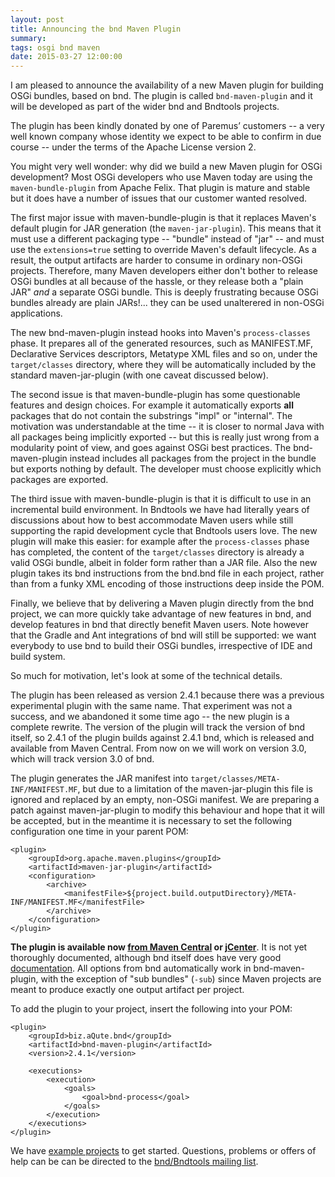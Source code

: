 ```yaml
---
layout: post
title: Announcing the bnd Maven Plugin
summary: 
tags: osgi bnd maven
date: 2015-03-27 12:00:00
---
```



I am pleased to announce the availability of a new Maven plugin for building
OSGi bundles, based on bnd. The plugin is called `bnd-maven-plugin` and it will
be developed as part of the wider bnd and Bndtools projects.

The plugin has been kindly donated by one of Paremus’ customers -- a very well
known company whose identity we expect to be able to confirm in due course --
under the terms of the Apache License version 2.

You might very well wonder: why did we build a new Maven plugin for OSGi
development? Most OSGi developers who use Maven today are using the
`maven-bundle-plugin` from Apache Felix. That plugin is mature and stable but
it does have a number of issues that our customer wanted resolved.

The first major issue with maven-bundle-plugin is that it replaces Maven's
default plugin for JAR generation (the `maven-jar-plugin`). This means that it
must use a different packaging type -- "bundle" instead of "jar" -- and must
use the `extensions=true` setting to override Maven's default lifecycle.  As a
result, the output artifacts are harder to consume in ordinary non-OSGi
projects. Therefore, many Maven developers either don't bother to release OSGi
bundles at all because of the hassle, or they release both a "plain JAR" *and*
a separate OSGi bundle. This is deeply frustrating because OSGi bundles already
are plain JARs!... they can be used unalterered in non-OSGi applications.

The new bnd-maven-plugin instead hooks into Maven's `process-classes` phase. It
prepares all of the generated resources, such as MANIFEST.MF, Declarative
Services descriptors, Metatype XML files and so on, under the `target/classes`
directory, where they will be automatically included by the standard
maven-jar-plugin (with one caveat discussed below).

The second issue is that maven-bundle-plugin has some questionable features and
design choices. For example it automatically exports **all** packages that do not
contain the substrings "impl" or "internal". The motivation was
understandable at the time -- it is closer to normal Java with all packages
being implicitly exported -- but this is really just wrong from a modularity point
of view, and goes against OSGi best practices. The bnd-maven-plugin instead
includes all packages from the project in the bundle but exports nothing by
default. The developer must choose explicitly which packages are exported.

The third issue with maven-bundle-plugin is that it is difficult to use in an
incremental build environment. In Bndtools we have had literally years of
discussions about how to best accommodate Maven users while still supporting
the rapid development cycle that Bndtools users love. The new plugin will make
this easier: for example after the `process-classes` phase has completed, the
content of the `target/classes` directory is already a valid OSGi bundle,
albeit in folder form rather than a JAR file. Also the new plugin takes its bnd
instructions from the bnd.bnd file in each project, rather than from a funky
XML encoding of those instructions deep inside the POM.

Finally, we believe that by delivering a Maven plugin directly from the bnd
project, we can more quickly take advantage of new features in bnd, and develop
features in bnd that directly benefit Maven users. Note however that the Gradle
and Ant integrations of bnd will still be supported: we want everybody to use
bnd to build their OSGi bundles, irrespective of IDE and build system.

So much for motivation, let's look at some of the technical details.

The plugin has been released as version 2.4.1 because there was a previous
experimental plugin with the same name. That experiment was not a success, and
we abandoned it some time ago -- the new plugin is a complete rewrite. The
version of the plugin will track the version of bnd itself, so 2.4.1 of the
plugin builds against 2.4.1 bnd, which is released and available from Maven
Central.  From now on we will work on version 3.0, which will track version 3.0
of bnd.

The plugin generates the JAR manifest into
`target/classes/META-INF/MANIFEST.MF`, but due to a limitation of the
maven-jar-plugin this file is ignored and replaced by an empty, non-OSGi
manifest. We are preparing a patch against maven-jar-plugin to modify this
behaviour and hope that it will be accepted, but in the meantime it is
necessary to set the following configuration one time in your parent POM:

    <plugin>
        <groupId>org.apache.maven.plugins</groupId>
        <artifactId>maven-jar-plugin</artifactId>
        <configuration>
            <archive>
                <manifestFile>${project.build.outputDirectory}/META-INF/MANIFEST.MF</manifestFile>
            </archive>
        </configuration>
    </plugin>


**The plugin is available now [from Maven
Central](https://oss.sonatype.org/#nexus-search;quick~bnd-maven-plugin) or [jCenter](https://bintray.com/bnd/bnd/bnd-maven-plugin/view)**.
It is not yet thoroughly documented, although bnd itself does have very good
[documentation](http://bnd.bndtools.org/). All options from bnd automatically
work in bnd-maven-plugin, with the exception of "sub bundles" (`-sub`) since
Maven projects are meant to produce exactly one output artifact per project.

To add the plugin to your project, insert the following into your POM:

    <plugin>
        <groupId>biz.aQute.bnd</groupId>
        <artifactId>bnd-maven-plugin</artifactId>
        <version>2.4.1</version>

        <executions>
            <execution>
                <goals>
                    <goal>bnd-process</goal>
                </goals>
            </execution>
        </executions>
    </plugin>

We have [example projects](https://github.com/bndtools/bnd/tree/bnd-maven-plugin-2.4.1/bnd-maven-plugin-examples) to get started. Questions, problems or offers of help can be can be directed to the [bnd/Bndtools mailing list](https://groups.google.com/forum/#!forum/bndtools-users).
